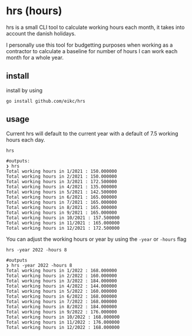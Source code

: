 # hrs (hours)
hrs is a small CLI tool to calculate working hours each month, it takes into account the danish holidays.

I personally use this tool for budgetting purposes when working as a contractor to calculate a baseline for number of hours I can work each month for a whole year.

## install
install by using 
```
go install github.com/eikc/hrs
```

## usage
Current hrs will default to the current year with a default of 7.5 working hours each day. 

```
hrs 

#outputs:
❯ hrs
Total working hours in 1/2021 : 150.000000 
Total working hours in 2/2021 : 150.000000 
Total working hours in 3/2021 : 172.500000 
Total working hours in 4/2021 : 135.000000 
Total working hours in 5/2021 : 142.500000 
Total working hours in 6/2021 : 165.000000 
Total working hours in 7/2021 : 165.000000 
Total working hours in 8/2021 : 165.000000 
Total working hours in 9/2021 : 165.000000 
Total working hours in 10/2021 : 157.500000 
Total working hours in 11/2021 : 165.000000 
Total working hours in 12/2021 : 172.500000
```

You can adjust the working hours or year by using the `-year` or `-hours` flag

```
hrs -year 2022 -hours 8

#outputs
❯ hrs -year 2022 -hours 8
Total working hours in 1/2022 : 168.000000 
Total working hours in 2/2022 : 160.000000 
Total working hours in 3/2022 : 184.000000 
Total working hours in 4/2022 : 144.000000 
Total working hours in 5/2022 : 160.000000 
Total working hours in 6/2022 : 168.000000 
Total working hours in 7/2022 : 168.000000 
Total working hours in 8/2022 : 184.000000 
Total working hours in 9/2022 : 176.000000 
Total working hours in 10/2022 : 168.000000 
Total working hours in 11/2022 : 176.000000 
Total working hours in 12/2022 : 168.000000 
```
